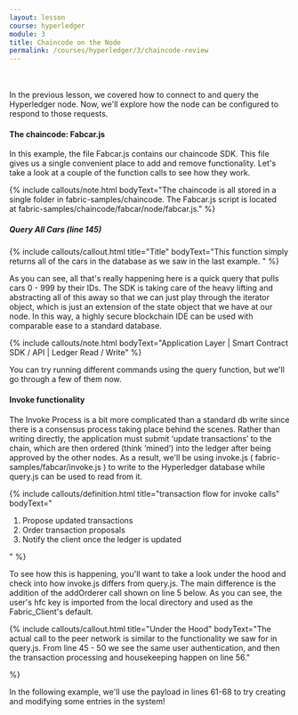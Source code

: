 ```yaml
---
layout: lesson
course: hyperledger
module: 3
title: Chaincode on the Node
permalink: /courses/hyperledger/3/chaincode-review
---
```

<br>
<br>
<span class="openingParagraph">
In the previous lesson, we covered how to connect to and query the Hyperledger node. Now, we'll explore how the node can be configured to respond to those requests.</span>

<h4>The chaincode: Fabcar.js</h4>
In this example, the file Fabcar.js contains our chaincode SDK. This file gives us a single convenient place to add and remove functionality. Let's take a look at a couple of the function calls to see how they work.

{% include callouts/note.html
	bodyText="The chaincode is all stored in a single folder in fabric-samples/chaincode. The Fabcar.js script is located at fabric-samples/chaincode/fabcar/node/fabcar.js."
%}

<h5>Query All Cars (line 145)</h5>

{% include callouts/callout.html
	title="Title"
	bodyText="This function simply returns all of the cars in the database as we saw in the last example. <script src='https://gist.github.com/alexander-morris/02bd87637892fc746f1a489d36e86cdb'></script>"
%}

As you can see, all that's really happening here is a quick query that pulls cars 0 - 999 by their IDs. The SDK is taking care of the heavy lifting and abstracting all of this away so that we can just play through the iterator object, which is just an extension of the state object that we have at our node. In this way, a highly secure blockchain IDE can be used with comparable ease to a standard database.
        
{% include callouts/note.html
	bodyText="Application Layer | Smart Contract SDK / API | Ledger Read / Write"
%}

You can try running different commands using the query function, but we'll go through a few of them now.

<h4>Invoke functionality</h4>
The Invoke Process is a bit more complicated than a standard db write since there is a consensus process taking place behind the scenes. Rather than writing directly, the application must submit ‘update transactions’ to the chain, which are then ordered (think ‘mined’) into the ledger after being approved by the other nodes. As a result, we'll be using invoke.js ( fabric-samples/fabcar/invoke.js ) to write to the Hyperledger database while query.js can be used to read from it.

{% include callouts/definition.html
	title="transaction flow for invoke calls"
	bodyText="<ol><li>Propose updated transactions</li><li>Order transaction proposals</li><li>Notify the client once the ledger is updated</li></ol>"
%}

To see how this is happening, you'll want to take a look under the hood and check into how invoke.js differs from query.js. The main difference is the addition of the addOrderer call shown on line 5 below. As you can see, the user's hfc key is imported from the local directory and used as the Fabric_Client's default.

{% include callouts/callout.html
	title="Under the Hood"
	bodyText="<script src='https://gist.github.com/alexander-morris/c393208505312bfdf6ce4ec421f99381.js'></script>The actual call to the peer network is similar to the functionality we saw for in query.js. From line 45 - 50 we see the same user authentication, and then the transaction processing and housekeeping happen on line 56.<script src='https://gist.github.com/alexander-morris/978c208f352f0fdc9785b1937892b95a.js'></script>"

%}

In the following example, we'll use the payload in lines 61-68 to try creating and modifying some entries in the system!
